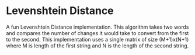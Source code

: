 Levenshtein Distance
====================

A fun Levenshtein Distance implementation. This algorithm takes two words and compares the number of changes it would take to convert from the first to the second.
This implementation uses a single matrix of size (M+1)x(N+1) where M is length of the first string and N is the length of the second string.
